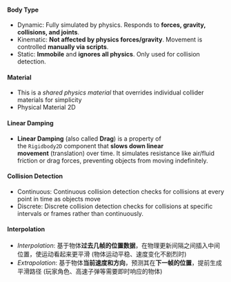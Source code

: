 #### Body Type
- Dynamic: Fully simulated by physics. Responds to **forces, gravity, collisions, and joints**.
- Kinematic: **Not affected by physics forces/gravity**. Movement is controlled **manually via scripts**.
- Static: **Immobile** and **ignores all physics**. Only used for collision detection.

#### Material
- This is a _shared physics material_ that overrides individual collider materials for simplicity 
- Physical Material 2D

#### Linear Damping
- **Linear Damping** (also called **Drag**) is a property of the `Rigidbody2D` component that **slows down linear movement** (translation) over time. It simulates resistance like air/fluid friction or drag forces, preventing objects from moving indefinitely.

#### Collision Detection
- Continuous: Continuous collision detection checks for collisions at every point in time as objects move
- Discrete: Discrete collision detection checks for collisions at specific intervals or frames rather than continuously. 


#### Interpolation
- _Interpolation_: 基于物体**过去几帧的位置数据**，在物理更新间隔之间插入中间位置，使运动看起来更平滑 (物体运动平稳、速度变化不剧烈时)
- _Extrapolation_: 基于物体**当前速度和方向**，预测其在**下一帧的位置**，提前生成平滑路径 (玩家角色、高速子弹等需要即时响应的物体)
